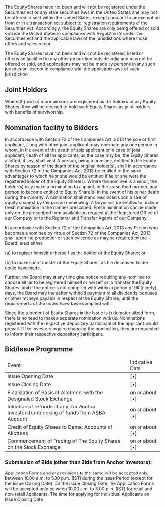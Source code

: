 The Equity Shares have not been and will not be registered under the Securities Act or any state securities laws in the United States and may not be offered or sold within the United States, except pursuant to an exemption from or in a transaction not subject to, registration requirements of the Securities Act. Accordingly, the Equity Shares are only being offered or sold outside the United States in compliance with Regulation S under the Securities Act and the applicable laws of the jurisdictions where those offers and sales occur.

The Equity Shares have not been and will not be registered, listed or otherwise qualified in any other jurisdiction outside India and may not be offered or sold, and applications may not be made by persons in any such jurisdiction, except in compliance with the applicable laws of such jurisdiction.

## Joint Holders

Where 2 (two) or more persons are registered as the holders of any Equity Shares, they will be deemed to hold such Equity Shares as joint-holders with benefits of survivorship.

## Nomination facility to Bidders

In accordance with Section 72 of the Companies Act, 2013 the sole or first applicant, along with other joint applicant, may nominate any one person in whom, in the event of the death of sole applicant or in case of joint applicant, death of all the applicants, as the case may be, the Equity Shares allotted, if any, shall vest. A person, being a nominee, entitled to the Equity Shares by reason of the death of the original holder(s), shall in accordance with Section 72 of the Companies Act, 2013 be entitled to the same advantages to which he or she would be entitled if he or she were the registered holder of the Equity Share(s). Where the nominee is a minor, the holder(s) may make a nomination to appoint, in the prescribed manner, any person to become entitled to Equity Share(s) in the event of his or her death during the minority. A nomination shall stand rescinded upon a sale of equity share(s) by the person nominating. A buyer will be entitled to make a fresh nomination in the manner prescribed. Fresh nomination can be made only on the prescribed form available on request at the Registered Office of our Company or to the Registrar and Transfer Agents of our Company.

In accordance with Section 72 of the Companies Act, 2013 any Person who becomes a nominee by virtue of Section 72 of the Companies Act, 2013 shall upon the production of such evidence as may be required by the Board, elect either:

(a) to register himself or herself as the holder of the Equity Shares; or

(b) to make such transfer of the Equity Shares, as the deceased holder could have made.

Further, the Board may at any time give notice requiring any nominee to choose either to be registered himself or herself or to transfer the Equity Shares, and if the notice is not complied with within a period of 90 (ninety) days, the Board may thereafter withhold payment of all dividends, bonuses or other moneys payable in respect of the Equity Shares, until the requirements of the notice have been complied with.

Since the allotment of Equity Shares in the Issue is in dematerialized form, there is no need to make a separate nomination with us. Nominations registered with the respective depository participant of the applicant would prevail. If the investors require changing the nomination, they are requested to inform their respective depository participant.

## Bid/Issue Programme

<table><thead><tr><td>Event</td><td>Indicative Date</td></tr></thead><tbody><tr><td>Issue Opening Date</td><td>[•]</td></tr><tr><td>Issue Closing Date</td><td>[•]</td></tr><tr><td>Finalization of Basis of Allotment with the Designated Stock Exchange</td><td>on or about [•]</td></tr><tr><td>Initiation of refunds (if any, for Anchor Investors)/unblocking of funds from ASBA Account</td><td>on or about [•]</td></tr><tr><td>Credit of Equity Shares to Demat Accounts of Allottees</td><td>on or about [•]</td></tr><tr><td>Commencement of Trading of The Equity Shares on the Stock Exchange</td><td>on or about [•]</td></tr></tbody></table>

### Submission of Bids (other than Bids from Anchor Investors):

Application Forms and any revisions to the same will be accepted only between 10.00 a.m. to 5.00 p.m. (IST) during the Issue Period (except for the Issue Closing Date). On the Issue Closing Date, the Application Forms will be accepted only between 10.00 a.m. to 3.00 p.m. (IST) for retail and non-retail Applicants. The time for applying for Individual Applicants on Issue Closing Date